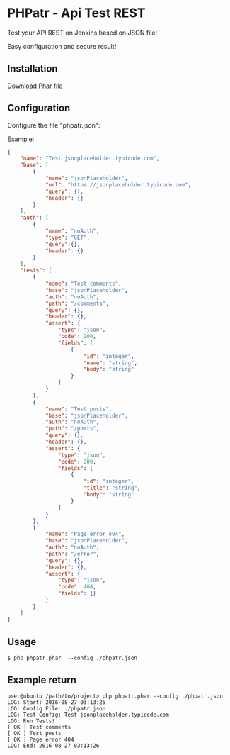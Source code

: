 
PHPatr - Api Test REST
========================================

Test your API REST on Jenkins based on JSON file!

Easy configuration and secure result!

Installation
--------------------

[Download Phar file](https://raw.githubusercontent.com/00F100/phpatr/master/dist/phpatr.phar)

Configuration
--------------------

Configure the file "phpatr.json":

Example:

```json
{
	"name": "Test jsonplaceholder.typicode.com",
	"base": [
		{
			"name": "jsonPlaceholder",
			"url": "https://jsonplaceholder.typicode.com",
			"query": {},
			"header": {}
		}
	],
	"auth": [
		{
			"name": "noAuth",
			"type": "GET",
			"query":{},
			"header": {}
		}
	],
	"tests": [
		{
			"name": "Test comments",
			"base": "jsonPlaceholder",
			"auth": "noAuth",
			"path": "/comments",
			"query": {},
			"header": {},
			"assert": {
				"type": "json",
				"code": 200,
				"fields": [
					{
						"id": "integer",
						"name": "string",
						"body": "string"
					}
				]
			}
		},
		{
			"name": "Test posts",
			"base": "jsonPlaceholder",
			"auth": "noAuth",
			"path": "/posts",
			"query": {},
			"header": {},
			"assert": {
				"type": "json",
				"code": 200,
				"fields": [
					{
						"id": "integer",
						"title": "string",
						"body": "string"
					}
				]
			}
		},
		{
			"name": "Page error 404",
			"base": "jsonPlaceholder",
			"auth": "noAuth",
			"path": "/error",
			"query": {},
			"header": {},
			"assert": {
				"type": "json",
				"code": 404,
				"fields": {}
			}
		}
	]
}
```

Usage
--------------------

```
$ php phpatr.phar  --config ./phpatr.json
```

Example return
--------------------

```
user@ubuntu /path/to/project> php phpatr.phar --config ./phpatr.json 
LOG: Start: 2016-08-27 03:13:25
LOG: Config File: ./phpatr.json
LOG: Test Config: Test jsonplaceholder.typicode.com
LOG: Run Tests!
[ OK ] Test comments
[ OK ] Test posts
[ OK ] Page error 404
LOG: End: 2016-08-27 03:13:26
```